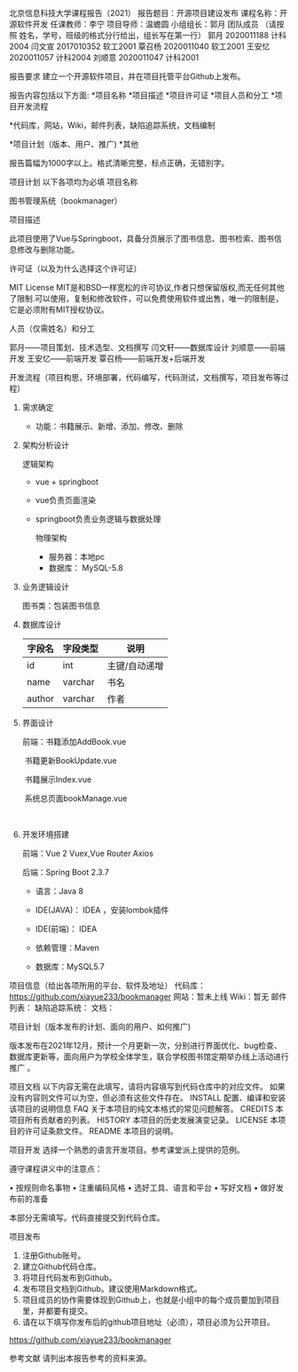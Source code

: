 北京信息科技大学课程报告（2021）
报告题目：开源项目建设发布
课程名称：开源软件开发
任课教师：李宁
项目导师：温蟾圆
小组组长：郭月
团队成员
（请按照 姓名，学号，班级的格式分行给出，组长写在第一行）
郭月 2020011188 计科2004
闫文宣 2017010352 软工2001
覃召杨 2020011040 软工2001
王安忆 2020011057 计科2004
刘顺意 2020011047 计科2001



报告要求
建立一个开源软件项目，并在项目托管平台Github上发布。

报告内容包括以下方面:
*项目名称
*项目描述
*项目许可证
*项目人员和分工
*项目开发流程









*代码库，网站，Wiki，邮件列表，缺陷追踪系统，文档编制 



*项目计划（版本、用户、推广)
*其他

报告篇幅为1000字以上。格式清晰完整，标点正确，无错别字。





项目计划
以下各项均为必填
项目名称

图书管理系统（bookmanager）

项目描述

此项目使用了Vue与Springboot，具备分页展示了图书信息、图书检索、图书信息修改与删除功能。

许可证（以及为什么选择这个许可证）

MIT License
MIT是和BSD一样宽松的许可协议,作者只想保留版权,而无任何其他了限制.可以使用，复制和修改软件，可以免费使用软件或出售，唯一的限制是，它是必须附有MIT授权协议。

人员（仅需姓名）和分工

郭月——项目策划、技术选型、文档撰写
闫文轩——数据库设计
刘顺意——前端开发
王安忆——前端开发
覃召杨——前端开发+后端开发	



开发流程（项目构思，环境部署，代码编写，代码测试，文档撰写，项目发布等过程）

1. 需求确定

   - 功能：书籍展示、新增、添加、修改、删除

2. 架构分析设计

   逻辑架构

    - vue + springboot

    - vue负责页面渲染

    - springboot负责业务逻辑与数据处理

      物理架构

       - 服务器：本地pc
       - 数据库： MySQL-5.8

3. 业务逻辑设计

   图书类：包装图书信息

4. 数据库设计

   | 字段名 | 字段类型 | 说明          |
   | ------ | -------- | ------------- |
   | id     | int      | 主键/自动递增 |
   | name   | varchar  | 书名          |
   | author | varchar  | 作者          |

   

   

5. 界面设计

   前端：书籍添加AddBook.vue

   ​			书籍更新BookUpdate.vue

   ​			书籍展示Index.vue

   ​			系统总页面bookManage.vue

   ​	

6. 开发环境搭建

   前端：Vue 2  Vuex,Vue  Router  Axios

   后端：Spring Boot 2.3.7

   - 语言：Java 8

   - IDE(JAVA)： IDEA ，安装lombok插件

   - IDE(前端)： IDEA

   - 依赖管理：Maven

   - 数据库：MySQL5.7 

     

   





项目信息（给出各项所用的平台、软件及地址）
代码库：https://github.com/xiayue233/bookmanager
网站：暂未上线
Wiki：暂无
邮件列表：
缺陷追踪系统：
文档：

项目计划（版本发布的计划、面向的用户、如何推广)

版本发布在2021年12月，预计一个月更新一次，分别进行界面优化、bug检查、数据库更新等，面向用户为学校全体学生，联合学校图书馆定期举办线上活动进行推广 。







项目文档
以下内容无需在此填写，请将内容填写到代码仓库中的对应文件。
如果没有内容则文件可以为空，但必须有这些文件存在。
INSTALL
配置、编译和安装该项目的说明信息
FAQ
关于本项目的纯文本格式的常见问题解答。
CREDITS
本项目所有贡献者的列表。
HISTORY
本项目的历史发展演变记录。
LICENSE
本项目的许可证条款文件。
README
本项目的说明。



项目开发
选择一个熟悉的语言开发项目。参考课堂派上提供的范例。

遵守课程讲义中的注意点：

•	按规则命名事物
•	注重编码风格
•	选好工具、语言和平台 
•	写好文档
•	做好发布前的准备

本部分无需填写。代码直接提交到代码仓库。


项目发布
1.	注册Github账号。
2.	建立Github代码仓库。
3.	将项目代码发布到Github。
4.	发布项目文档到Github。建议使用Markdown格式。
5.	项目成员的协作需要体现到Github上，也就是小组中的每个成员要加到项目里，并都要有提交。
6.	请在以下填写你发布后的github项目地址（必须），项目必须为公开项目。

https://github.com/xiayue233/bookmanager                                                                       


参考文献
请列出本报告参考的资料来源。


